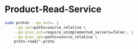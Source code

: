 # Product-Read-Service

```sh
sudo protoc --go_out=. \
    --go_opt=paths=source_relative \
    --go-grpc_out=require_unimplemented_servers=false:. \
    --go-grpc_opt=paths=source_relative \
    proto-read/*.proto
```